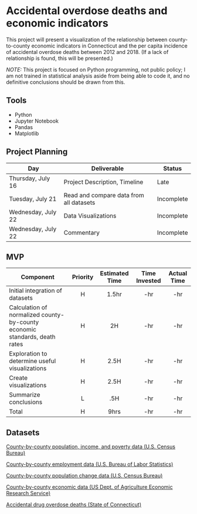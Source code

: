 # Accidental overdose deaths and economic indicators

This project will present a visualization of the relationship between county-to-county economic indicators in Connecticut and the per capita incidence of accidental overdose deaths between 2012 and 2018. (If a lack of relationship is found, this will be presented.)

*NOTE:* This project is focused on Python programming, not public policy; I am not trained in statistical analysis aside from being able to code it, and no definitive conclusions should be drawn from this.

## Tools
* Python
* Jupyter Notebook
* Pandas
* Matplotlib

## Project Planning
|  Day | Deliverable | Status
|---|---| ---|
|Thursday, July 16| Project Description, Timeline | Late
|Tuesday, July 21| Read and compare data from all datasets | Incomplete
|Wednesday, July 22| Data Visualizations | Incomplete
|Wednesday, July 22| Commentary | Incomplete

## MVP
| Component | Priority | Estimated Time | Time Invested | Actual Time |
| --- | :---: |  :---: | :---: | :---: |
| Initial integration of datasets | H | 1.5hr | -hr | -hr|
| Calculation of normalized county-by-county economic standards, death rates | H | 2H | -hr | -hr|
| Exploration to determine useful visualizations | H | 2.5H | -hr | -hr|
| Create visualizations | H | 2.5H | -hr | -hr |
| Summarize conclusions | L | .5H | -hr | -hr |
| Total | H | 9hrs| -hr | -hr |

## Datasets
[County-by-county population, income, and poverty data (U.S. Census Bureau)](https://www.census.gov/programs-surveys/saipe/data/datasets.html)

[County-by-county employment data (U.S. Bureau of Labor Statistics)](https://www.bls.gov/lau/tables.htm)

[County-by-county population change data (U.S. Census Bureau)](https://www.census.gov/data/datasets/time-series/demo/popest/2010s-counties-total.html#par_textimage_70769902)

[County-by-county economic data (US Dept. of Agriculture Economic Research Service)](https://www.ers.usda.gov/data-products/county-level-data-sets/download-data/)

[Accidental drug overdose deaths (State of Connecticut)](https://catalog.data.gov/dataset/accidental-drug-related-deaths-january-2012-sept-2015)
